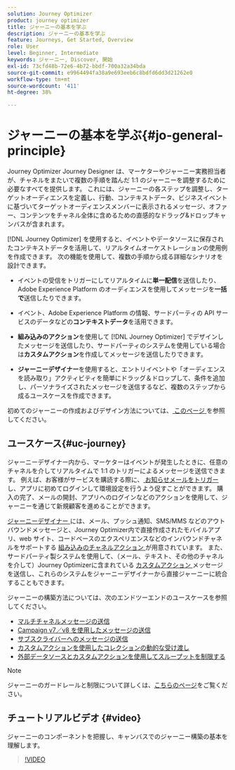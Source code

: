 ```yaml
---
solution: Journey Optimizer
product: journey optimizer
title: ジャーニーの基本を学ぶ
description: ジャーニーの基本を学ぶ
feature: Journeys, Get Started, Overview
role: User
level: Beginner, Intermediate
keywords: ジャーニー, Discover, 開始
exl-id: 73cfd48b-72e6-4b72-bbdf-700a32a34bda
source-git-commit: e9964494fa38a9e693eeb6c8bdfd6dd3d21262e0
workflow-type: tm+mt
source-wordcount: '411'
ht-degree: 38%

---
```



# ジャーニーの基本を学ぶ{#jo-general-principle}

Journey Optimizer Journey Designer は、マーケターやジャーニー実務担当者が、チャネルをまたいで複数の手順を踏んだ 1:1 のジャーニーを調整するために必要なすべてを提供します。 これには、ジャーニーの各ステップを調整し、ターゲットオーディエンスを定義し、行動、コンテキストデータ、ビジネスイベントに基づいてターゲットオーディエンスメンバーに表示されるメッセージ、オファー、コンテンツをチャネル全体に含めるための直感的なドラッグ&amp;ドロップキャンバスが含まれます。

[!DNL Journey Optimizer] を使用すると、イベントやデータソースに保存されたコンテキストデータを活用して、リアルタイムオーケストレーションの使用例を作成できます。 次の機能を使用して、複数の手順から成る詳細なシナリオを設計できます。

* イベントの受信をトリガーにしてリアルタイムに&#x200B;**単一配信**&#x200B;を送信したり、Adobe Experience Platform のオーディエンスを使用してメッセージを&#x200B;**一括で**&#x200B;送信したりできます。

* イベント、Adobe Experience Platform の情報、サードパーティの API サービスのデータなどの&#x200B;**コンテキストデータ**&#x200B;を活用できます。

* **組み込みのアクション**&#x200B;を使用して [!DNL Journey Optimizer] でデザインしたメッセージを送信したり、サードパーティのシステムを使用している場合は&#x200B;**カスタムアクション**&#x200B;を作成してメッセージを送信したりできます。

* **ジャーニーデザイナー**&#x200B;を使用すると、エントリイベントや「オーディエンスを読み取り」アクティビティを簡単にドラッグ＆ドロップして、条件を追加し、パーソナライズされたメッセージを送信するなど、複数のステップから成るユースケースを作成できます。

初めてのジャーニーの作成およびデザイン方法については、[ このページ ](journey-gs.md) を参照してください。

## ユースケース{#uc-journey}

ジャーニーデザイナー内から、マーケターはイベントが発生したときに、任意のチャネルを介してリアルタイムで 1:1 のトリガーによるメッセージを送信できます。 例えば、お客様がサービスを購読する際に、[ お知らせメールをトリガー](message-to-subscribers-uc.md) し、アプリに初めてログインして環境設定を行うよう促すことができます。 購入の完了、メールの開封、アプリへのログインなどのアクションを使用して、ジャーニーを通じて新規顧客を進めることができます。

[ ジャーニーデザイナー ](using-the-journey-designer.md) には、メール、プッシュ通知、SMS/MMS などのアウトバウンドメッセージと、Journey Optimizer内で直接作成されたモバイルアプリ、web サイト、コードベースのエクスペリエンスなどのインバウンドチャネルをサポートする [ 組み込みのチャネルアクション ](journeys-message.md) が用意されています。 また、サードパーティ製システムを使用して、（メール、テキスト、その他のチャネルを介して）Journey Optimizerに含まれている [ カスタムアクション ](using-custom-actions.md) メッセージを送信し、これらのシステムをジャーニーデザイナーから直接ジャーニーに統合することもできます。

ジャーニーの構築方法については、次のエンドツーエンドのユースケースを参照してください。

* [マルチチャネルメッセージの送信](journeys-uc.md)
* [Campaign v7／v8 を使用したメッセージの送信](ajo-ac.md)
* [サブスクライバーへのメッセージの送信](message-to-subscribers-uc.md)
* [カスタムアクションを使用したコレクションの動的な受け渡し](collections.md)
* [外部データソースとカスタムアクションを使用してスループットを制限する](limit-throughput.md)

>[!NOTE]
>
>ジャーニーのガードレールと制限について詳しくは、[こちらのページ](../start/guardrails.md)をご覧ください。

## チュートリアルビデオ {#video}

ジャーニーのコンポーネントを把握し、キャンバスでのジャーニー構築の基本を理解します。

>[!VIDEO](https://video.tv.adobe.com/v/3424996?quality=12)
